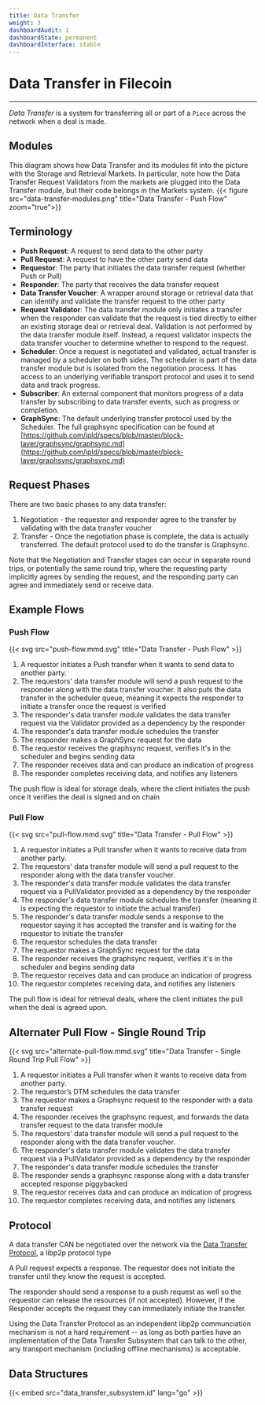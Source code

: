 ```yaml
---
title: Data Transfer
weight: 3
dashboardAudit: 1
dashboardState: permanent
dashboardInterface: stable
---
```


# Data Transfer in Filecoin
---

_Data Transfer_ is a system for transferring all or part of a `Piece` across the network when a deal is made.

## Modules

This diagram shows how Data Transfer and its modules fit into the picture with the Storage and Retrieval Markets.
In particular, note how the Data Transfer Request Validators from the markets are plugged into the Data Transfer module,
but their code belongs in the Markets system.
{{< figure src="data-transfer-modules.png" title="Data Transfer - Push Flow" zoom="true">}}


## Terminology

- **Push Request**: A request to send data to the other party
- **Pull Request**: A request to have the other party send data
- **Requestor**: The party that initiates the data transfer request (whether Push or Pull)
- **Responder**: The party that receives the data transfer request
- **Data Transfer Voucher**: A wrapper around storage or retrieval data that can identify and validate the transfer request to the other party
- **Request Validator**: The data transfer module only initiates a transfer when the responder can validate that the request is tied directly to either an existing storage deal or retrieval deal. Validation is not performed by the data transfer module itself. Instead, a request validator inspects the data transfer voucher to determine whether to respond to the request.
- **Scheduler**:  Once a request is negotiated and validated, actual transfer is managed by a scheduler on both sides. The scheduler is part of the data transfer module but is isolated from the negotiation process. It has access to an underlying verifiable transport protocol and uses it to send data and track progress.
- **Subscriber**: An external component that monitors progress of a data transfer by subscribing to data transfer events, such as progress or completion.
- **GraphSync**: The default underlying transfer protocol used by the Scheduler. The full graphsync specification can be found at [https://github.com/ipld/specs/blob/master/block-layer/graphsync/graphsync.md](https://github.com/ipld/specs/blob/master/block-layer/graphsync/graphsync.md)

## Request Phases

There are two basic phases to any data transfer:

1. Negotiation - the requestor and responder agree to the transfer by validating with the data transfer voucher
2. Transfer - Once the negotiation phase is complete, the data is actually transferred. The default protocol used to do the transfer is Graphsync.

Note that the Negotiation and Transfer stages can occur in separate round trips,
or potentially the same round trip, where the requesting party implicitly agrees by sending the request, and the responding party can agree and immediately send or receive data.

## Example Flows

### Push Flow

{{< svg src="push-flow.mmd.svg" title="Data Transfer - Push Flow" >}}

1. A requestor initiates a Push transfer when it wants to send data to another party.
2. The requestors' data transfer module will send a push request to the responder along with the data transfer voucher. It also puts the data transfer in the scheduler queue, meaning it expects the responder to initiate a transfer once the request is verified
3. The responder's data transfer module validates the data transfer request via the Validator provided as a dependency by the responder
4. The responder's data transfer module schedules the transfer
5. The responder makes a GraphSync request for the data
6. The requestor receives the graphsync request, verifies it's in the scheduler and begins sending data
7. The responder receives data and can produce an indication of progress
8. The responder completes receiving data, and notifies any listeners

The push flow is ideal for storage deals, where the client initiates the push
once it verifies the deal is signed and on chain

### Pull Flow

{{< svg src="pull-flow.mmd.svg" title="Data Transfer - Pull Flow" >}}

1. A requestor initiates a Pull transfer when it wants to receive data from another party.
2. The requestors' data transfer module will send a pull request to the responder along with the data transfer voucher.
3. The responder's data transfer module validates the data transfer request via a PullValidator provided as a dependency by the responder
4. The responder's data transfer module schedules the transfer (meaning it is expecting the requestor to initiate the actual transfer)
5. The responder's data transfer module sends a response to the requestor saying it has accepted the transfer and is waiting for the requestor to initiate the transfer
6. The requestor schedules the data transfer
7. The requestor makes a GraphSync request for the data
8. The responder receives the graphsync request, verifies it's in the scheduler and begins sending data
9. The requestor receives data and can produce an indication of progress
10. The requestor completes receiving data, and notifies any listeners

The pull flow is ideal for retrieval deals, where the client initiates the pull when the deal is agreed upon.

## Alternater Pull Flow - Single Round Trip

{{< svg src="alternate-pull-flow.mmd.svg" title="Data Transfer - Single Round Trip Pull Flow" >}}

1. A requestor initiates a Pull transfer when it wants to receive data from another party.
2. The requestor’s DTM schedules the data transfer
3. The requestor makes a Graphsync request to the responder with a data transfer request
4. The responder receives the graphsync request, and forwards the data transfer request to the data transfer module
5. The requestors' data transfer module will send a pull request to the responder along with the data transfer voucher.
6. The responder's data transfer module validates the data transfer request via a PullValidator provided as a dependency by the responder
7. The responder's data transfer module schedules the transfer
8. The responder sends a graphsync response along with a data transfer accepted response piggybacked
9. The requestor receives data and can produce an indication of progress
10. The requestor completes receiving data, and notifies any listeners

## Protocol

A data transfer CAN be negotiated over the network via the [Data Transfer Protocol](\missing-link), a libp2p protocol type

A Pull request expects a response. The requestor does not initiate the transfer
until they know the request is accepted.

The responder should send a response to a push request as well so the requestor can release the resources (if not accepted). However, if the Responder accepts the request they can immediately initiate the transfer.

Using the Data Transfer Protocol as an independent libp2p communciation mechanism is not a hard requirement -- as long as both parties have an implementation of the Data Transfer Subsystem that can talk to the other, any
transport mechanism (including offline mechanisms) is acceptable.

## Data Structures

{{< embed src="data_transfer_subsystem.id" lang="go" >}}
